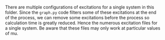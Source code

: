 There are multiple configurations of excitations for a single system in this folder. Since the `graph.py` code filters some of these excitations at the end of the process, we can remove some excitations before the process so calculation time is greatly reduced. Hence the numerous excitation files for a single system. Be aware that these files may only work at particular values of mu.

